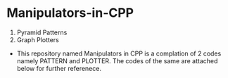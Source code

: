 # Manipulators-in-CPP
1) Pyramid Patterns
2) Graph Plotters
* This repository named Manipulators in CPP is a complation of 2 codes namely PATTERN and PLOTTER. The codes of the same are attached below for further referenece. 
